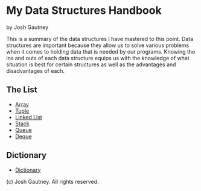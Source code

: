 # My Data Structures Handbook

by Josh Gautney

This is a summary of the data structures I have mastered to this point.  Data structures are important because
they allow us to solve various problems when it comes to holding data that is needed by our programs.  Knowing the ins and outs of each data structure equips us with the knowledge of what situation is best for certain structures as well as the advantages and disadvantages of each.

## The List

* [Array](array.md)
* [Tuple](tuple.md)
* [Linked List](linked-list.md)
* [Stack](stack.md)
* [Queue](queue.md)
* [Deque](deque.md)

## Dictionary

* [Dictionary](dictionary.md)


(c) Josh Gautney. All rights reserved.
